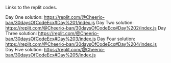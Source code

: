 Links to the replit codes.

Day One solution: https://replit.com/@Cheerio-ban/30daysOfCodeEcx#Day%201/index.js
Day Two solution: https://replit.com/@Cheerio-ban/30daysOfCodeEcx#Day%202/index.js
Day Three solution: https://replit.com/@Cheerio-ban/30daysOfCodeEcx#Day%203/index.js
Day Four solution:  https://replit.com/@Cheerio-ban/30daysOfCodeEcx#Day%204/index.js
Day Five solution:  https://replit.com/@Cheerio-ban/30daysOfCodeEcx#Day%205/index.js